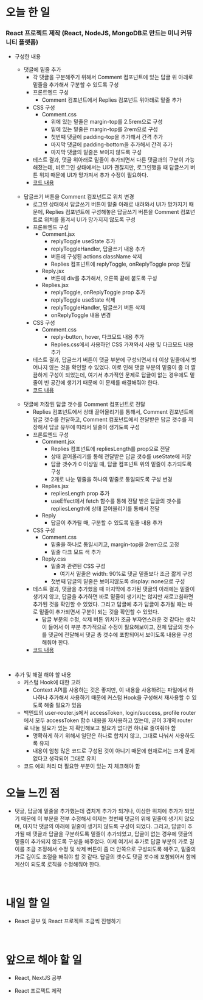 # 오늘 한 일

### React 프로젝트 제작 (React, NodeJS, MongoDB로 만드는 미니 커뮤니티 플랫폼)

- 구성한 내용

  - 댓글에 밑줄 추가
    - 각 댓글을 구분해주기 위해서 Comment 컴포넌트에 있는 답글 위 아래로 밑줄을 추가해서 구분할 수 있도록 구성
    - 프론트엔드 구성
      - Comment 컴포넌트에서 Replies 컴포넌트 위아래로 밑줄 추가
    - CSS 구성
      - Comment.css
        - 위에 있는 밑줄은 margin-top를 2.5rem으로 구성
        - 밑에 있는 밑줄은 margin-top를 2rem으로 구성
        - 첫번째 댓글에 padding-top을 추가해서 간격 추가
        - 마지막 댓글에 padding-bottom을 추가해서 간격 추가
        - 마지막 댓글의 밑줄은 보이지 않도록 구성
    - 테스트 결과, 댓글 위아래로 밑줄이 추가되면서 다른 댓글과의 구분이 가능해졌는데, 비로그인 상태에서는 UI가 괜찮지만, 로그인했을 때 답글쓰기 버튼 위치 때문에 UI가 망가져서 추가 수정이 필요하다.
    - [코드 내용](https://github.com/jeongsangtae/mini-community-platform/commit/a85e45e18aa721b88ffe8514f5373da7dec3acf4)

  <br />

  - 답글쓰기 버튼을 Comment 컴포넌트로 위치 변경
    - 로그인 상태에서 답글쓰기 버튼이 밑줄 아래로 내려와서 UI가 망가지기 때문에, Replies 컴포넌트에 구성해놓은 답글쓰기 버튼을 Comment 컴포넌트로 위치를 옮겨서 UI가 망가지지 않도록 구성
    - 프론트엔드 구성
      - Comment.jsx
        - replyToggle useState 추가
        - replyToggleHandler, 답글쓰기 내용 추가
        - 버튼에 구성된 actions className 삭제
        - Replies 컴포넌트에 replyToggle, onReplyToggle prop 전달
      - Reply.jsx
        - 버튼에 div를 추가해서, 오른쪽 끝에 붙도록 구성
      - Replies.jsx
        - replyToggle, onReplyToggle prop 추가
        - replyToggle useState 삭제
        - replyToggleHandler, 답글쓰기 버튼 삭제
        - onReplyToggle 내용 변경
    - CSS 구성
      - Comment.css
        - reply-button, hover, 다크모드 내용 추가
        - Replies.css에서 사용하던 CSS 가져와서 사용 및 다크모드 내용 추가
    - 테스트 결과, 답글쓰기 버튼이 댓글 부분에 구성되면서 더 이상 밑줄에서 벗어나지 않는 것을 확인할 수 있었다. 이로 인해 댓글 부분의 밑줄이 좀 더 깔끔하게 구성이 되었는데, 여기서 추가적인 문제로 답글이 없는 경우에도 밑줄이 빈 공간에 생기기 때문에 이 문제를 해결해줘야 한다.
    - [코드 내용](https://github.com/jeongsangtae/mini-community-platform/commit/4ba225932342aefac0411943842df2120477c9e3)

  <br />

  - 댓글에 저장된 답글 갯수를 Comment 컴포넌트로 전달
    - Replies 컴포넌트에서 상태 끌어올리기를 통해서, Comment 컴포넌트에 답글 갯수를 전달하고, Comment 컴포넌트에서 전달받은 답글 갯수를 저장해서 답글 유무에 따라서 밑줄이 생기도록 구성
    - 프론트엔드 구성
      - Comment.jsx
        - Replies 컴포넌트에 repliesLength를 prop으로 전달
        - 상태 끌어올리기를 통해 전달받은 답글 갯수를 useState에 저장
        - 답글 갯수가 0 이상일 때, 답글 컴포넌트 위의 밑줄이 추가되도록 구성
        - 2개로 나눈 밑줄을 하나의 밑줄로 통일되도록 구성 변경
      - Replies.jsx
        - repliesLength prop 추가
        - useEffect에서 fetch 함수를 통해 전달 받은 답글의 갯수를 repliesLength에 상태 끌어올리기를 통해서 전달
      - Reply
        - 답글이 추가될 때, 구분할 수 있도록 밑줄 내용 추가
    - CSS 구성
      - Comment.css
        - 밑줄을 하나로 통일시키고, margin-top을 2rem으로 고정
        - 밑줄 다크 모드 색 추가
      - Reply.css
        - 밑줄과 관련된 CSS 구성
          - 여기서 밑줄은 width: 90%로 댓글 밑줄보다 조금 짧게 구성
        - 첫번째 답글의 밑줄은 보이지않도록 display: none으로 구성
    - 테스트 결과, 댓글을 추가했을 때 마지막에 추가된 댓글의 아래에는 밑줄이 생기지 않고, 답글을 추가하면 바로 밑줄이 생기지는 않지만 새로고침하면 추가된 것을 확인할 수 있었다. 그리고 답글에 추가 답글이 추가될 때는 바로 밑줄이 추가되면서 구분이 되는 것을 확인할 수 있었다.
      - 답글 부분의 수정, 삭제 버튼 위치가 조금 부자연스러운 것 같다는 생각이 들어서 이 부분 추가적으로 수정이 필요해보이고, 전체 답글의 갯수를 댓글에 전달해서 댓글 총 갯수에 포함되어서 보이도록 내용을 구성해줘야 한다.
    - [코드 내용](https://github.com/jeongsangtae/mini-community-platform/commit/b162d85fc15698d1bee1f192e04b2f0be1152d67)

<br />

- 추가 및 해결 해야 할 내용
  - 커스텀 Hook에 대한 고려
    - Context API를 사용하는 것은 좋지만, 이 내용을 사용하려는 파일에서 하나하나 추가해서 사용하기 때문에 커스텀 Hook을 구성해서 재사용할 수 있도록 해줄 필요가 있음
  - 백엔드의 user-router.js에서 accessToken, login/success, profile router에서 모두 accessToken 함수 내용을 재사용하고 있는데, 굳이 3개의 router로 나눌 필요가 있는 지 확인해보고 필요가 없다면 하나로 줄여줘야 함
    - 명확하게 하기 위해서 일단은 하나로 합치지 않고, 그대로 나눠서 사용하도록 유지
    - 내용이 엄청 많은 코드로 구성된 것이 아니기 때문에 현재로서는 크게 문제 없다고 생각되어 그대로 유지
  - 코드 예외 처리 더 필요한 부분이 있는 지 체크해야 함

# 오늘 느낀 점

- 댓글, 답글에 밑줄을 추가했는데 겹치게 추가가 되거나, 이상한 위치에 추가가 되었기 때문에 이 부분을 전부 수정해서 이제는 첫번째 댓글의 위에 밑줄이 생기지 않으며, 마지막 댓글의 아래에 밑줄이 생기지 않도록 구성이 되었다. 그리고, 답글이 추가될 때 댓글과 답글을 구분하도록 밑줄이 추가되었고, 답글이 없는 경우에 댓글의 밑줄이 추가되지 않도록 구성을 해주었다. 이제 여기서 추가로 답글 부분의 가로 길이를 조금 조정해서 수정 및 삭제 버튼이 좀 더 안쪽으로 구성되도록 해주고, 밑줄의 가로 길이도 조절을 해줘야 할 것 같다. 답글의 갯수도 댓글 갯수에 포함되어서 함께 계산이 되도록 로직을 수정해줘야 한다.

<br />

# 내일 할 일

- React 공부 및 React 프로젝트 조금씩 진행하기

<br />

# 앞으로 해야 할 일

- React, NextJS 공부

- React 프로젝트 제작

